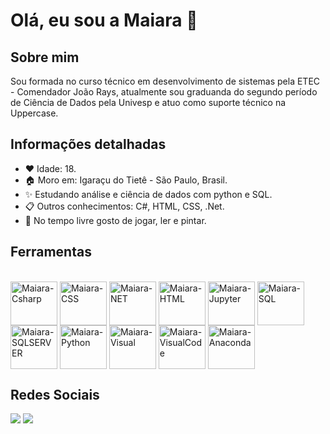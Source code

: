 # Olá, eu sou a Maiara 👋
## Sobre mim
Sou formada no curso técnico em desenvolvimento de sistemas pela ETEC - Comendador João Rays, atualmente sou graduanda do segundo período de Ciência de Dados pela Univesp e atuo como suporte técnico na Uppercase.

## Informações detalhadas
* ❤️ Idade: 18.
* 🏠 Moro em: Igaraçu do Tietê - São Paulo, Brasil.
* ✨ Estudando análise e ciência de dados com python e SQL.
* 📋 Outros conhecimentos: C#, HTML, CSS, .Net.
* 📖 No tempo livre gosto de jogar, ler e pintar.

## Ferramentas
<div style="display: inline_block"><br>
	<img align="center" alt="Maiara-Csharp" height="70" width="75" src="https://cdn.jsdelivr.net/gh/devicons/devicon/icons/csharp/csharp-original.svg">
  <img align="center" alt="Maiara-CSS" height="70" width="75" src="https://cdn.jsdelivr.net/gh/devicons/devicon/icons/css3/css3-original.svg">
  <img align="center" alt="Maiara-NET" height="70" width="75" src="https://cdn.jsdelivr.net/gh/devicons/devicon/icons/dotnetcore/dotnetcore-original.svg">
  <img align="center" alt="Maiara-HTML" height="70" width="75" src="https://cdn.jsdelivr.net/gh/devicons/devicon/icons/html5/html5-original.svg">
  <img align="center" alt="Maiara-Jupyter" height="70" width="75" src="https://cdn.jsdelivr.net/gh/devicons/devicon/icons/jupyter/jupyter-original.svg">
  <img align="center" alt="Maiara-SQL" height="70" width="75" src="https://cdn.jsdelivr.net/gh/devicons/devicon/icons/mysql/mysql-original.svg">
  <img align="center" alt="Maiara-SQLSERVER" height="70" width="75" src="https://cdn.jsdelivr.net/gh/devicons/devicon/icons/microsoftsqlserver/microsoftsqlserver-plain.svg">
  <img align="center" alt="Maiara-Python" height="70" width="75" src="https://cdn.jsdelivr.net/gh/devicons/devicon/icons/python/python-original.svg">
  <img align="center" alt="Maiara-Visual" height="70" width="75" src="https://cdn.jsdelivr.net/gh/devicons/devicon/icons/visualstudio/visualstudio-plain.svg">
  <img align="center" alt="Maiara-VisualCode" height="70" width="75" src="https://cdn.jsdelivr.net/gh/devicons/devicon/icons/vscode/vscode-original.svg">
  <img align="center" alt="Maiara-Anaconda" height="70" width="75" src="https://cdn.jsdelivr.net/gh/devicons/devicon/icons/anaconda/anaconda-original.svg">
</div>

## Redes Sociais

<div>
<a href = "mailto:maiarahsantos10@gmail.com"><img src="https://img.shields.io/badge/Gmail-D14836?style=for-the-badge&logo=gmail&logoColor=white" target="_blank"></a>
<a href="https://www.linkedin.com/in/maiara-da-silva-santos" target="_blank"><img src="https://img.shields.io/badge/-LinkedIn-%230077B5?style=for-the-badge&logo=linkedin&logoColor=white" target="_blank"></a>   
</div>
